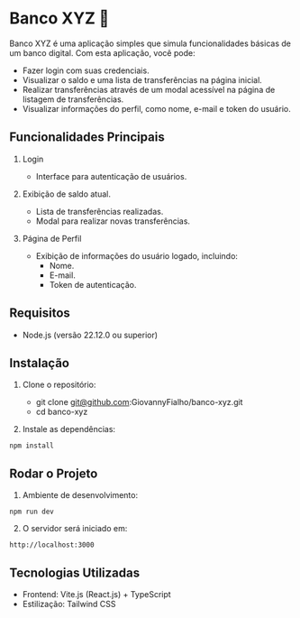 # Banco XYZ 🏦

Banco XYZ é uma aplicação simples que simula funcionalidades básicas de um banco digital. Com esta aplicação, você pode:
- Fazer login com suas credenciais.
- Visualizar o saldo e uma lista de transferências na página inicial.
- Realizar transferências através de um modal acessível na página de listagem de transferências.
- Visualizar informações do perfil, como nome, e-mail e token do usuário.

## Funcionalidades Principais

1. Login
   - Interface para autenticação de usuários.

2. Exibição de saldo atual.
   - Lista de transferências realizadas.
   - Modal para realizar novas transferências.

3. Página de Perfil
   - Exibição de informações do usuário logado, incluindo:
     - Nome.
     - E-mail.
     - Token de autenticação.

## Requisitos
- Node.js (versão 22.12.0 ou superior)

## Instalação
1. Clone o repositório:
    - git clone git@github.com:GiovannyFialho/banco-xyz.git
    - cd banco-xyz

2. Instale as dependências:
```
npm install
```

## Rodar o Projeto
1. Ambiente de desenvolvimento:
```
npm run dev
```
2. O servidor será iniciado em:
```
http://localhost:3000
```

## Tecnologias Utilizadas
- Frontend: Vite.js (React.js) + TypeScript
- Estilização: Tailwind CSS
